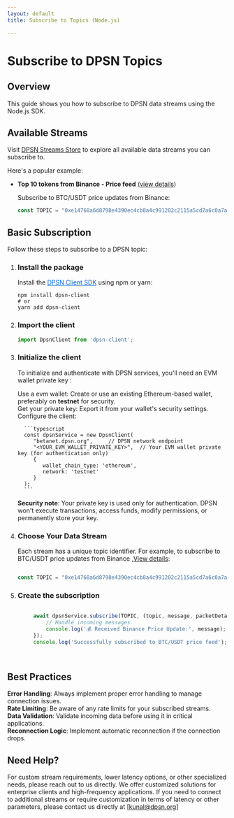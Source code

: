 ```yaml
---
layout: default
title: Subscribe to Topics (Node.js)

---
```


# Subscribe to DPSN Topics

## Overview

This guide shows you how to subscribe to DPSN data streams using the Node.js SDK.


## Available Streams

Visit [DPSN Streams Store](https://streams.dpsn.org) to explore all available data streams you can subscribe to.

Here's a popular example:

- **Top 10 tokens from Binance - Price feed** ([view details](https://streams.dpsn.org/topic/0xe14768a6d8798e4390ec4cb8a4c991202c2115a5cd7a6c0a7ababcaf93b4d2d4))
  
  Subscribe to BTC/USDT price updates from Binance:
  ```ts
  const TOPIC = "0xe14768a6d8798e4390ec4cb8a4c991202c2115a5cd7a6c0a7ababcaf93b4d2d4/BTCUSDT/ticker";
  ```


## Basic Subscription

Follow these steps to subscribe to a DPSN topic:

1. ### Install the package
   
   Install the <a href="https://www.npmjs.com/package/dpsn-client" style="color: #0366d6;">DPSN Client SDK</a> using npm or yarn:
   ```shell
   npm install dpsn-client
   # or
   yarn add dpsn-client
   ```

2. ### Import the client
   ```typescript
   import DpsnClient from 'dpsn-client';
   ```


3. ### Initialize the client
   

   To initialize and authenticate with DPSN services, you'll need an EVM wallet private key :
      
   
      Use a evm wallet: Create or use an existing Ethereum-based wallet, preferably on **testnet** for security.<br>
      Get your private key: Export it from your wallet's security settings.<br>
      Configure the client:<br>

   
         ```typescript
         const dpsnService = new DpsnClient(
            "betanet.dpsn.org",     // DPSN network endpoint
            "<YOUR_EVM_WALLET_PRIVATE_KEY>",  // Your EVM wallet private key (for authentication only)
            {
               wallet_chain_type: 'ethereum',
               network: 'testnet'
            }
         );
         ```

   **Security note**: Your private key is used only for authentication. DPSN won't execute transactions, access funds, modify permissions, or permanently store your key.


4. ### Choose Your Data Stream
   
   Each stream has a unique topic identifier. For example, to subscribe to BTC/USDT price updates from Binance ,[View details](https://streams.dpsn.org/topic/0xe14768a6d8798e4390ec4cb8a4c991202c2115a5cd7a6c0a7ababcaf93b4d2d4):

  
   ```typescript
   
   const TOPIC = "0xe14768a6d8798e4390ec4cb8a4c991202c2115a5cd7a6c0a7ababcaf93b4d2d4/BTCUSDT/ticker";
   ```

5. ### Create the subscription
   ```ts
   
        await dpsnService.subscribe(TOPIC, (topic, message, packetDetails) => {
            // Handle incoming messages
            console.log('💰 Received Binance Price Update:', message);
        });
        console.log('Successfully subscribed to BTC/USDT price feed');
        
       
   
   ```

## Best Practices
   **Error Handling**: Always implement proper error handling to manage connection issues.<br>
   **Rate Limiting**: Be aware of any rate limits for your subscribed streams.<br>
   **Data Validation**: Validate incoming data before using it in critical applications.<br>
   **Reconnection Logic**: Implement automatic reconnection if the connection drops.<br>


## Need Help?

   For custom stream requirements, lower latency options, or other specialized needs, please reach out to us directly. We offer customized solutions for enterprise clients and high-frequency applications.
   If you need to connect to additional streams or require customization in terms of latency or other parameters, please contact us directly at [kunal@dpsn.org]


